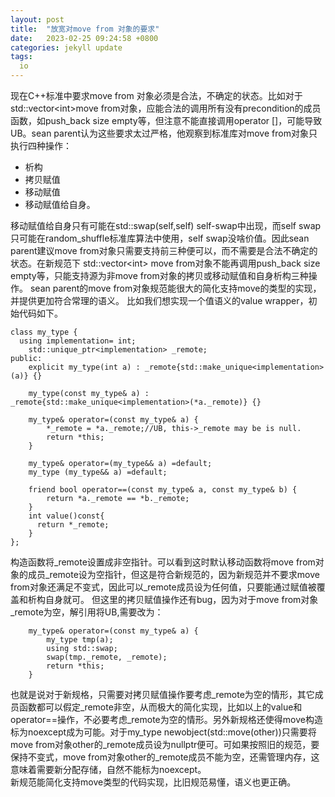```yaml
---
layout: post
title:  "放宽对move from 对象的要求"
date:   2023-02-25 09:24:58 +0800
categories: jekyll update
tags:
  io
---
```


现在C\++标准中要求move from 对象必须是合法，不确定的状态。比如对于std::vector\<int>move from对象，应能合法的调用所有没有precondition的成员函数，如push_back size empty等，但注意不能直接调用operator []，可能导致UB。sean parent认为这些要求太过严格，他观察到标准库对move from对象只执行四种操作：

* 析构
* 拷贝赋值
* 移动赋值
* 移动赋值给自身。

移动赋值给自身只有可能在std::swap(self,self) self-swap中出现，而self swap只可能在random_shuffle标准库算法中使用，self swap没啥价值。因此sean parent建议move from对象只需要支持前三种便可以，而不需要是合法不确定的状态。在新规范下 std::vector\<int> move from对象不能再调用push_back size empty等，只能支持源为非move from对象的拷贝或移动赋值和自身析构三种操作。
sean parent的move from对象规范能很大的简化支持move的类型的实现，并提供更加符合常理的语义。
比如我们想实现一个值语义的value wrapper，初始代码如下。

    class my_type {
      using implementation= int;
        std::unique_ptr<implementation> _remote;
    public:
        explicit my_type(int a) : _remote{std::make_unique<implementation>(a)} {}

        my_type(const my_type& a) : _remote{std::make_unique<implementation>(*a._remote)} {}

        my_type& operator=(const my_type& a) {
            *_remote = *a._remote;//UB, this->_remote may be is null.
            return *this;
        }

        my_type& operator=(my_type&& a) =default;
        my_type (my_type&& a) =default;
        
        friend bool operator==(const my_type& a, const my_type& b) {
            return *a._remote == *b._remote;
        }
        int value()const{
          return *_remote;
        }
    };

构造函数将_remote设置成非空指针。可以看到这时默认移动函数将move from对象的成员_remote设为空指针，但这是符合新规范的，因为新规范并不要求move from对象还满足不变式，因此可以_remote成员设为任何值，只要能通过赋值被覆盖和析构自身就可。
但这里的拷贝赋值操作还有bug，因为对于move from对象_remote为空，解引用将UB,需要改为：

        my_type& operator=(const my_type& a) {
            my_type tmp(a);
            using std::swap;
            swap(tmp._remote, _remote);
            return *this;
        }

也就是说对于新规格，只需要对拷贝赋值操作要考虑_remote为空的情形，其它成员函数都可以假定_remote非空，从而极大的简化实现，比如以上的value和operator==操作，不必要考虑_remote为空的情形。另外新规格还使得move构造标为noexcept成为可能。对于my_type newobject(std::move(other))只需要将move from对象other的_remote成员设为nullptr便可。可如果按照旧的规范，要保持不变式，move from对象other的_remote成员不能为空，还需管理内存，这意味着需要新分配存储，自然不能标为noexcept。    
新规范能简化支持move类型的代码实现，比旧规范易懂，语义也更正确。
